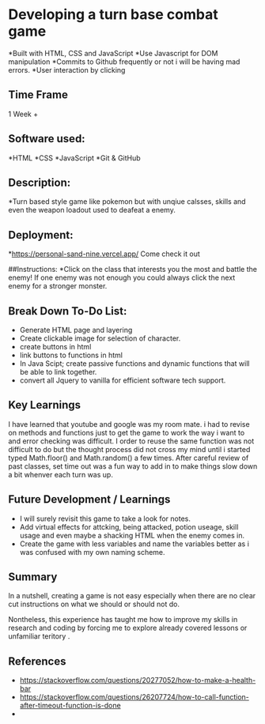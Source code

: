 # Developing a turn base combat game
*Built with HTML, CSS and JavaScript 
*Use Javascript for DOM manipulation
*Commits to Github frequently or not i will be having mad errors.
*User interaction by clicking

## Time Frame
 1 Week + 

## Software used:
*HTML
*CSS
*JavaScript
*Git & GitHub

## Description:
*Turn based style game like pokemon but with unqiue calsses, skills and even the weapon loadout used to deafeat a enemy.

## Deployment:
*https://personal-sand-nine.vercel.app/ Come check it out

##Instructions:
*Click on the class that interests you the most and battle the enemy! If one enemy was not enough you could always click the next enemy for a stronger monster.

## Break Down To-Do List:
* Generate HTML page and layering 
* Create clickable image for selection of character.
* create buttons in html 
* link buttons to functions in html
* In Java Scipt; create passive functions and dynamic functions that will be able to link together.
* convert all Jquery to vanilla for efficient software tech support.

## Key Learnings
I have learned that youtube and google was my room mate. i had to revise on methods and functions just to get the game to work the way i want to and error checking was difficult. I order to reuse the same function was not difficult to do but the thought process did not cross my mind until i started typed Math.floor() and Math.random() a few times. After careful review of past classes, set time out was a fun way to add in to make things slow down a bit whenver each turn was up.

## Future Development / Learnings
* I will surely revisit this game to take a look for notes.
* Add virtual effects for attcking, being attacked, potion useage, skill usage and even maybe a shacking HTML when the enemy comes in.
* Create the game with less variables and name the variables better as i was confused with my own naming scheme.

## Summary
In a nutshell, creating a game is not easy especially when there are no clear cut instructions on what we should or should not do. 

Nontheless, this experience has taught me how to improve my skills in research and coding by forcing me to explore already covered lessons or unfamiliar teritory .


## References
* https://stackoverflow.com/questions/20277052/how-to-make-a-health-bar
* https://stackoverflow.com/questions/26207724/how-to-call-function-after-timeout-function-is-done
* 

